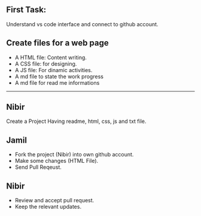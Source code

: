 ## First Task:
Understand vs code interface and connect to github account.

## Create files for a web page
- A HTML file: Content writing.
- A CSS file: for designing.
- A JS file: For dinamic activities.
- A md file to state the work progress
- A md file for read me informations
_______________________________________________________________

## Nibir
Create a Project Having readme, html, css, js and txt file.

## Jamil
- Fork the project (Nibir) into own github account.
- Make some changes (HTML File).
- Send Pull Reqeust.

## Nibir
- Review and accept pull request.
- Keep the relevant updates.

